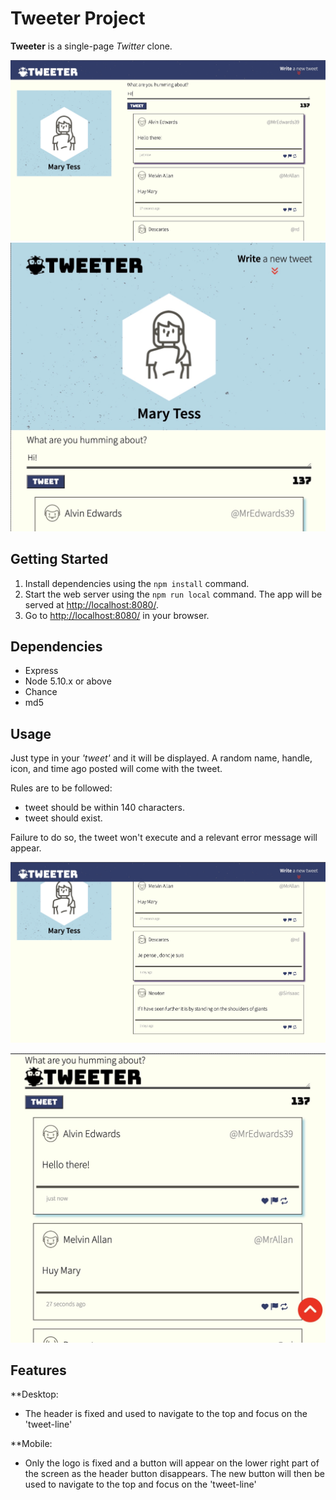 # Tweeter Project

**Tweeter** is a single-page *Twitter* clone.

!["Screenshot of page in desktop mode"](./docs/desktop-top.jpg)
!["Screenshot of page in mobile mode"](./docs/mobile-top.jpg)

## Getting Started

1. Install dependencies using the `npm install` command.
2. Start the web server using the `npm run local` command. The app will be served at <http://localhost:8080/>.
3. Go to <http://localhost:8080/> in your browser.

## Dependencies

- Express
- Node 5.10.x or above
- Chance
- md5

## Usage

Just type in your *'tweet'* and it will be displayed. A random name, handle, icon, and time ago posted will come with the tweet.

Rules are to be followed:
  - tweet should be within 140 characters.
  - tweet should exist.

Failure to do so, the tweet won't execute and a relevant error message will appear.


!["Screenshot of desktop in scroll"](./docs/desktop-scroll.jpg)

!["Screenshot of mobile in scroll"](./docs/mobile-scroll.jpg)

## Features

**Desktop:
  - The header is fixed and used to navigate to the top and focus on the 'tweet-line'

**Mobile:
  - Only the logo is fixed and a button will appear on the lower right part of the screen as the header button disappears. The new button will then be used to navigate to the top and focus on the 'tweet-line'
